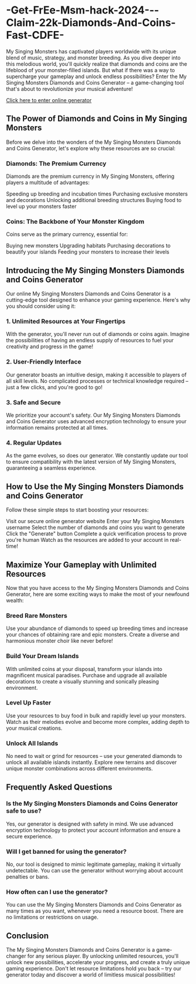 # -Get-FrEe-Msm-hack-2024---Claim-22k-Diamonds-And-Coins-Fast-CDFE-
My Singing Monsters has captivated players worldwide with its unique blend of music, strategy, and monster breeding. As you dive deeper into this melodious world, you'll quickly realize that diamonds and coins are the lifeblood of your monster-filled islands. But what if there was a way to supercharge your gameplay and unlock endless possibilities? Enter the My Singing Monsters Diamonds and Coins Generator – a game-changing tool that's about to revolutionize your musical adventure!

<a href="https://bit.ly/3WXkGfR">Click here to enter online generator</a>

<h2>The Power of Diamonds and Coins in My Singing Monsters</h2>
Before we delve into the wonders of the My Singing Monsters Diamonds and Coins Generator, let's explore why these resources are so crucial:

<h3>Diamonds: The Premium Currency</h3>
Diamonds are the premium currency in My Singing Monsters, offering players a multitude of advantages:

Speeding up breeding and incubation times
Purchasing exclusive monsters and decorations
Unlocking additional breeding structures
Buying food to level up your monsters faster
<h3>Coins: The Backbone of Your Monster Kingdom</h3>
Coins serve as the primary currency, essential for:

Buying new monsters
Upgrading habitats
Purchasing decorations to beautify your islands
Feeding your monsters to increase their levels
<h2>Introducing the My Singing Monsters Diamonds and Coins Generator</h2>
Our online My Singing Monsters Diamonds and Coins Generator is a cutting-edge tool designed to enhance your gaming experience. Here's why you should consider using it:

<h3>1. Unlimited Resources at Your Fingertips</h3>
With the generator, you'll never run out of diamonds or coins again. Imagine the possibilities of having an endless supply of resources to fuel your creativity and progress in the game!

<h3>2. User-Friendly Interface</h3>
Our generator boasts an intuitive design, making it accessible to players of all skill levels. No complicated processes or technical knowledge required – just a few clicks, and you're good to go!

<h3>3. Safe and Secure</h3>
We prioritize your account's safety. Our My Singing Monsters Diamonds and Coins Generator uses advanced encryption technology to ensure your information remains protected at all times.

<h3>4. Regular Updates</h3>
As the game evolves, so does our generator. We constantly update our tool to ensure compatibility with the latest version of My Singing Monsters, guaranteeing a seamless experience.

<h2>How to Use the My Singing Monsters Diamonds and Coins Generator</h2>
Follow these simple steps to start boosting your resources:

Visit our secure online generator website
Enter your My Singing Monsters username
Select the number of diamonds and coins you want to generate
Click the "Generate" button
Complete a quick verification process to prove you're human
Watch as the resources are added to your account in real-time!
<h2>Maximize Your Gameplay with Unlimited Resources</h2>
Now that you have access to the My Singing Monsters Diamonds and Coins Generator, here are some exciting ways to make the most of your newfound wealth:

<h3>Breed Rare Monsters</h3>
Use your abundance of diamonds to speed up breeding times and increase your chances of obtaining rare and epic monsters. Create a diverse and harmonious monster choir like never before!

<h3>Build Your Dream Islands</h3>
With unlimited coins at your disposal, transform your islands into magnificent musical paradises. Purchase and upgrade all available decorations to create a visually stunning and sonically pleasing environment.

<h3>Level Up Faster</h3>
Use your resources to buy food in bulk and rapidly level up your monsters. Watch as their melodies evolve and become more complex, adding depth to your musical creations.

<h3>Unlock All Islands</h3>
No need to wait or grind for resources – use your generated diamonds to unlock all available islands instantly. Explore new terrains and discover unique monster combinations across different environments.

<h2>Frequently Asked Questions</h2> <h3>Is the My Singing Monsters Diamonds and Coins Generator safe to use?</h3>
Yes, our generator is designed with safety in mind. We use advanced encryption technology to protect your account information and ensure a secure experience.

<h3>Will I get banned for using the generator?</h3>
No, our tool is designed to mimic legitimate gameplay, making it virtually undetectable. You can use the generator without worrying about account penalties or bans.

<h3>How often can I use the generator?</h3>
You can use the My Singing Monsters Diamonds and Coins Generator as many times as you want, whenever you need a resource boost. There are no limitations or restrictions on usage.

<h2>Conclusion</h2>
The My Singing Monsters Diamonds and Coins Generator is a game-changer for any serious player. By unlocking unlimited resources, you'll unlock new possibilities, accelerate your progress, and create a truly unique gaming experience. Don't let resource limitations hold you back – try our generator today and discover a world of limitless musical possibilities!
